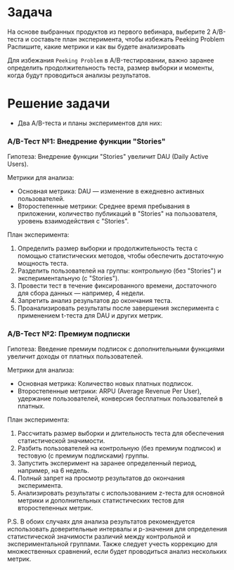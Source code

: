# Задача
На основе выбранных продуктов из первого вебинара, выберите 2 A/B-теста и составьте план эксперимента, чтобы избежать Peeking Problem
Распишите, какие метрики и как вы будете анализировать

Для избежания `Peeking Problem` в A/B-тестировании, важно заранее определить продолжительность теста, размер выборки и моменты, когда будут проводиться анализы результатов. 

# Решение задачи
- Два A/B-теста и планы экспериментов для них:

### A/B-Тест №1: Внедрение функции "Stories"

Гипотеза: Внедрение функции "Stories" увеличит DAU (Daily Active Users).

Метрики для анализа:
- Основная метрика: DAU — изменение в ежедневно активных пользователей.
- Второстепенные метрики: Среднее время пребывания в приложении, количество публикаций в "Stories" на пользователя, уровень взаимодействия с "Stories".

План эксперимента:
1. Определить размер выборки и продолжительность теста с помощью статистических методов, чтобы обеспечить достаточную мощность теста.
2. Разделить пользователей на группы: контрольную (без "Stories") и экспериментальную (с "Stories").
3. Провести тест в течение фиксированного времени, достаточного для сбора данных — например, 4 недели.
4. Запретить анализ результатов до окончания теста.
5. Проанализировать результаты после завершения эксперимента с применением t-теста для DAU и других метрик.

### A/B-Тест №2: Премиум подписки

Гипотеза: Введение премиум подписок с дополнительными функциями увеличит доходы от платных пользователей.

Метрики для анализа:
- Основная метрика: Количество новых платных подписок.
- Второстепенные метрики: ARPU (Average Revenue Per User), удержание пользователей, конверсия бесплатных пользователей в платных.

План эксперимента:
1. Рассчитать размер выборки и длительность теста для обеспечения статистической значимости.
2. Разбить пользователей на контрольную (без премиум подписок) и тестовую (с премиум подписками) группы.
3. Запустить эксперимент на заранее определенный период, например, на 6 недель.
4. Полный запрет на просмотр результатов до окончания эксперимента.
5. Анализировать результаты с использованием z-теста для основной метрики и дополнительных статистических тестов для второстепенных метрик.

P.S.   В обоих случаях для анализа результатов рекомендуется использовать доверительные интервалы и p-значения для определения статистической значимости различий между контрольной и экспериментальной группами. Также следует учесть коррекцию для множественных сравнений, если будет проводиться анализ нескольких метрик.
